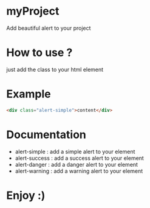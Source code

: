 # myProject

Add beautiful alert to your project

# How to use ?

just add the class to your html element

# Example 

```html
<div class="alert-simple">content</div>
```
# Documentation

- alert-simple : add a simple alert to your element
- alert-success : add a success alert to your element
- alert-danger : add a danger alert to your element
- alert-warning : add a warning alert to your element

# Enjoy :)
